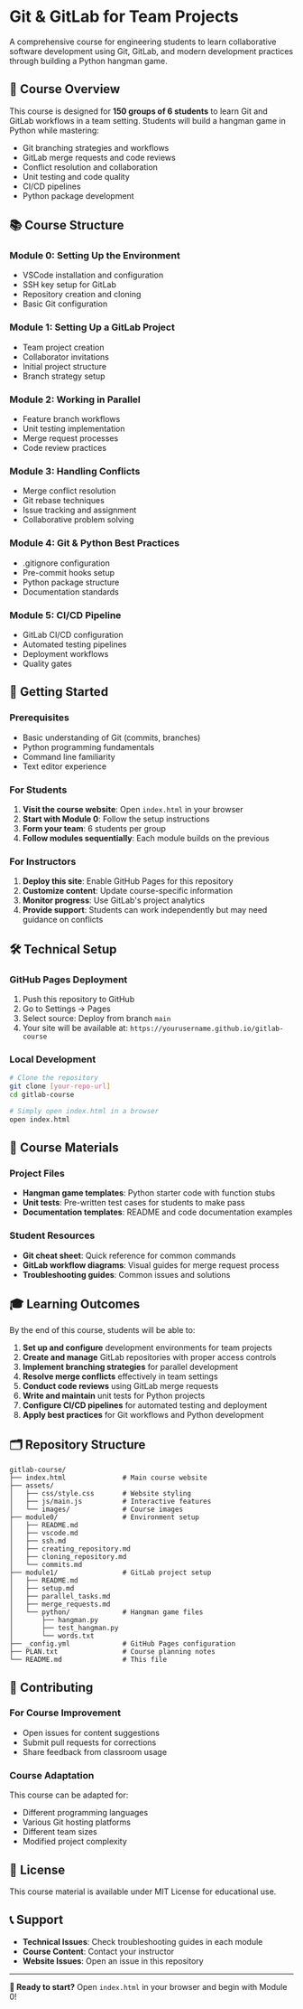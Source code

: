 # Git & GitLab for Team Projects

A comprehensive course for engineering students to learn collaborative software development using Git, GitLab, and modern development practices through building a Python hangman game.

## 🎯 Course Overview

This course is designed for **150 groups of 6 students** to learn Git and GitLab workflows in a team setting. Students will build a hangman game in Python while mastering:

- Git branching strategies and workflows
- GitLab merge requests and code reviews
- Conflict resolution and collaboration
- Unit testing and code quality
- CI/CD pipelines
- Python package development

## 📚 Course Structure

### Module 0: Setting Up the Environment
- VSCode installation and configuration
- SSH key setup for GitLab
- Repository creation and cloning
- Basic Git configuration

### Module 1: Setting Up a GitLab Project
- Team project creation
- Collaborator invitations
- Initial project structure
- Branch strategy setup

### Module 2: Working in Parallel
- Feature branch workflows
- Unit testing implementation
- Merge request processes
- Code review practices

### Module 3: Handling Conflicts
- Merge conflict resolution
- Git rebase techniques
- Issue tracking and assignment
- Collaborative problem solving

### Module 4: Git & Python Best Practices
- .gitignore configuration
- Pre-commit hooks setup
- Python package structure
- Documentation standards

### Module 5: CI/CD Pipeline
- GitLab CI/CD configuration
- Automated testing pipelines
- Deployment workflows
- Quality gates

## 🚀 Getting Started

### Prerequisites

- Basic understanding of Git (commits, branches)
- Python programming fundamentals
- Command line familiarity
- Text editor experience

### For Students

1. **Visit the course website**: Open `index.html` in your browser
2. **Start with Module 0**: Follow the setup instructions
3. **Form your team**: 6 students per group
4. **Follow modules sequentially**: Each module builds on the previous

### For Instructors

1. **Deploy this site**: Enable GitHub Pages for this repository
2. **Customize content**: Update course-specific information
3. **Monitor progress**: Use GitLab's project analytics
4. **Provide support**: Students can work independently but may need guidance on conflicts

## 🛠️ Technical Setup

### GitHub Pages Deployment

1. Push this repository to GitHub
2. Go to Settings → Pages
3. Select source: Deploy from branch `main`
4. Your site will be available at: `https://yourusername.github.io/gitlab-course`

### Local Development

```bash
# Clone the repository
git clone [your-repo-url]
cd gitlab-course

# Simply open index.html in a browser
open index.html
```

## 📖 Course Materials

### Project Files
- **Hangman game templates**: Python starter code with function stubs
- **Unit tests**: Pre-written test cases for students to make pass
- **Documentation templates**: README and code documentation examples

### Student Resources
- **Git cheat sheet**: Quick reference for common commands
- **GitLab workflow diagrams**: Visual guides for merge request process
- **Troubleshooting guides**: Common issues and solutions

## 🎓 Learning Outcomes

By the end of this course, students will be able to:

1. **Set up and configure** development environments for team projects
2. **Create and manage** GitLab repositories with proper access controls
3. **Implement branching strategies** for parallel development
4. **Resolve merge conflicts** effectively in team settings
5. **Conduct code reviews** using GitLab merge requests
6. **Write and maintain** unit tests for Python projects
7. **Configure CI/CD pipelines** for automated testing and deployment
8. **Apply best practices** for Git workflows and Python development

## 🗂️ Repository Structure

```
gitlab-course/
├── index.html              # Main course website
├── assets/
│   ├── css/style.css       # Website styling
│   ├── js/main.js          # Interactive features
│   └── images/             # Course images
├── module0/                # Environment setup
│   ├── README.md
│   ├── vscode.md
│   ├── ssh.md
│   ├── creating_repository.md
│   ├── cloning_repository.md
│   └── commits.md
├── module1/                # GitLab project setup
│   ├── README.md
│   ├── setup.md
│   ├── parallel_tasks.md
│   ├── merge_requests.md
│   └── python/             # Hangman game files
│       ├── hangman.py
│       ├── test_hangman.py
│       └── words.txt
├── _config.yml             # GitHub Pages configuration
├── PLAN.txt                # Course planning notes
└── README.md               # This file
```

## 🤝 Contributing

### For Course Improvement
- Open issues for content suggestions
- Submit pull requests for corrections
- Share feedback from classroom usage

### Course Adaptation
This course can be adapted for:
- Different programming languages
- Various Git hosting platforms
- Different team sizes
- Modified project complexity

## 📄 License

This course material is available under MIT License for educational use.

## 📞 Support

- **Technical Issues**: Check troubleshooting guides in each module
- **Course Content**: Contact your instructor
- **Website Issues**: Open an issue in this repository

---

**🚀 Ready to start?** Open `index.html` in your browser and begin with Module 0!